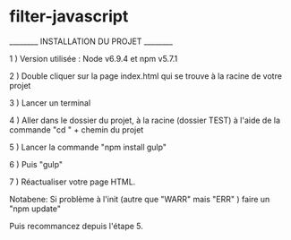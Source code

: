 # filter-javascript


________ INSTALLATION DU PROJET ________

1 ) Version utilisée : Node v6.9.4 et npm v5.7.1

2 ) Double cliquer sur la page index.html qui se trouve à la racine de votre projet

3 ) Lancer un terminal

4 ) Aller dans le dossier du projet, à la racine (dossier TEST) à l'aide de la commande "cd " + chemin du projet

5 ) Lancer la commande "npm install gulp"

6 ) Puis "gulp"

7 ) Réactualiser votre page HTML.

Notabene: Si problème à l'init (autre que "WARR" mais "ERR" ) faire un "npm update"

Puis recommancez depuis l'étape 5.
